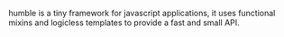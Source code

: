 humble is a tiny framework for javascript applications, it uses functional mixins and logicless 
templates to provide a fast and small API.
